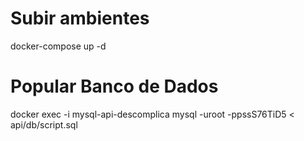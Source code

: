# Subir ambientes
docker-compose up -d

# Popular Banco de Dados
docker exec -i mysql-api-descomplica mysql -uroot -ppssS76TiD5 < api/db/script.sql
